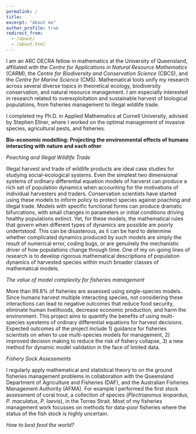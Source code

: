 ```yaml
---
permalink: /
title: 
excerpt: "About me"
author_profile: true
redirect_from: 
  - /about/
  - /about.html
---
```


I am an ARC DECRA fellow in mathematics at the University of Queensland, affiliated with the <i>Centre for Applications in Natural Resource Mathematics</i> (CARM), the <i>Centre for Biodiversity and Conservation Science</i> (CBCS), and the <i>Centre for Marine Science</i> (CMS). Mathematical tools unify my research across several diverse topics in theoretical ecology, biodiversity conservation, and natural resource management. I am especially interested in research related to overexploitation and sustainable harvest of biological populations, from fisheries management to illegal wildlife trade.

I completed my Ph.D. in Applied Mathematics at Cornell University, advised by Stephen Ellner, where I worked on the optimal management of invasive species, agricultural pests, and fisheries.  

<b>Bio-economic modelling: Projecting the environmental effects of humans interacting with nature and each other</b>


<i>Poaching and Illegal Wildlife Trade</i>

Illegal harvest and trade of wildlife products are ideal case studies for studying social-ecological systems. Even the simplest two dimensional systems of ordinary differential equation models of harverst can produce a rich set of population dynamics when accounting for the motivations of individual harvesters and traders. Conservation scientists have started using these models to inform policy to protect species against poaching and illegal trade. Models with specific functional forms can produce dramatic bifurcations, with small changes in parameters or initial conditions driving healthy populations extinct. Yet, for these models, the mathematical rules that govern when different types of dynamics are possible are poorly undertstood. This can be disasterous, as it can be hard to determine whether complicated dynamics produced by such models are simply the result of numerical error, coding bugs, or are genuinely the mechanistic driver of how populations change through time. One of my on-going lines of research is to develop rigorous mathematical descriptions of population dynamics of harvested species within much broader classes of mathematical models. 


<i>The value of model complexity for fisheries management</i>

More than 99.8% of fisheries are assessed using single-species models. Since humans harvest multiple interacting species, not considering these interactions can lead to negative outcomes that reduce food security, eliminate human livelihoods, decrease economic production, and harm the environment. This project aims to quantify the benefits of using multi-species syestems of ordinary differential equations for harvest decisions. Expected outcomes of the project include 1) guidance for fisheries scientists on when to use multi-species models for management, 2) improved decision making to reduce the risk of fishery collapse, 3) a new method for dynamic model validation in the face of limited data.


<i>Fishery Sock Assessments</i>

I regularly apply mathematical and statistical theory to on the ground fisheries management problems in collaboration with the Queensland Department of Agriculture and Fisheries (DAF), and the Australian Fisheries Management Authority (AFMA). For example I performed the first stock assessment of coral trout, a collection of species (<i>Plectropomus leopardus</i>, <i>P. maculatus</i>, <i>P. laevis</i>), in the Torres Strait. Most of my fisheries management work focusses on methods for data-poor fisheries where the status of the fish stock is highly uncertain. 

<i>How to best feed the world?</i>
